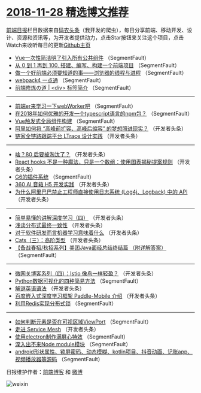 # [2018-11-28 精选博文推荐](http://hao.caibaojian.com/date/2018/11/28)

[前端日报](http://caibaojian.com/c/news)栏目数据来自[码农头条](http://hao.caibaojian.com/)（我开发的爬虫），每日分享前端、移动开发、设计、资源和资讯等，为开发者提供动力，点击Star按钮来关注这个项目，点击Watch来收听每日的更新[Github主页](https://github.com/kujian/frontendDaily)
* [Vue一次性简洁明了引入所有公共组件](http://hao.caibaojian.com/92968.html) （SegmentFault）
* [从 0 到 1 再到 100, 搭建、编写、构建一个前端项目](http://hao.caibaojian.com/92957.html) （SegmentFault）
* [做一个好前端必须要知道的事——浏览器的线程与进程](http://hao.caibaojian.com/92959.html) （SegmentFault）
* [webpack4 一点通](http://hao.caibaojian.com/92973.html) （SegmentFault）
* [前端修炼の道 | &lt;div&gt; 标签简介](http://hao.caibaojian.com/92967.html) （SegmentFault）

***
* [前端er来学习一下webWorker吧](http://hao.caibaojian.com/92962.html) （SegmentFault）
* [在2018年如何优雅的开发一个typescript语言的npm包？](http://hao.caibaojian.com/92965.html) （SegmentFault）
* [Vue触发式全局组件构建](http://hao.caibaojian.com/92966.html) （SegmentFault）
* [阿里如何将 “高峰前扩容、高峰后缩容” 的梦想照进现实？](http://hao.caibaojian.com/92977.html) （开发者头条）
* [链家全链路跟踪平台 LTrace 设计实践](http://hao.caibaojian.com/92981.html) （开发者头条）

***
* [啥？80 后要被淘汰了？](http://hao.caibaojian.com/92982.html) （开发者头条）
* [React hooks 不是一种魔法，只是一个数组：使用图表揭秘提案规则](http://hao.caibaojian.com/92995.html) （开发者头条）
* [G6的插件系统](http://hao.caibaojian.com/92974.html) （SegmentFault）
* [360 AI 音箱 H5 开发实践](http://hao.caibaojian.com/92985.html) （开发者头条）
* [为什么阿里巴巴禁止工程师直接使用日志系统 (Log4j、Logback) 中的 API](http://hao.caibaojian.com/92976.html) （开发者头条）

***
* [简单易懂的讲解深度学习（四）](http://hao.caibaojian.com/92988.html) （开发者头条）
* [浅谈分布式最终一致性](http://hao.caibaojian.com/92978.html) （开发者头条）
* [对于软件研发而言机器学习意味着什么](http://hao.caibaojian.com/92989.html) （开发者头条）
* [Cats（三）：高阶类型](http://hao.caibaojian.com/92979.html) （开发者头条）
* [【备战春招/秋招系列】美团Java面经总结终结篇 （附详解答案）](http://hao.caibaojian.com/92958.html) （SegmentFault）

***
* [微网关博客系列（四）：Istio 像鸟一样轻盈？](http://hao.caibaojian.com/92990.html) （开发者头条）
* [Python数据可视化的四种简易方法](http://hao.caibaojian.com/92969.html) （SegmentFault）
* [解谜英语语法](http://hao.caibaojian.com/92980.html) （开发者头条）
* [百度嵌入式深度学习框架 Paddle-Mobile 介绍](http://hao.caibaojian.com/92992.html) （开发者头条）
* [利用Redis实现分布式锁](http://hao.caibaojian.com/92970.html) （SegmentFault）

***
* [如何判断元素是否在可视区域ViewPort](http://hao.caibaojian.com/92960.html) （SegmentFault）
* [走进 Service Mesh](http://hao.caibaojian.com/92994.html) （开发者头条）
* [使用electron制作满屏心特效](http://hao.caibaojian.com/92971.html) （SegmentFault）
* [深入出不来Node module模块](http://hao.caibaojian.com/92961.html) （SegmentFault）
* [android形状属性、锁屏密码、动态模糊、kotlin项目、抖音动画、记账app、视频播放器等源码](http://hao.caibaojian.com/92972.html) （SegmentFault）

日报维护作者：[前端博客](http://caibaojian.com/) 和 [微博](http://caibaojian.com/go/weibo)

![weixin](https://user-images.githubusercontent.com/3055447/38468989-651132ac-3b80-11e8-8e6b-15122322a9d7.png)